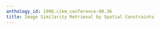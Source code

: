 ```yaml
---
anthology_id: 1998.cikm_conference-98.36
title: Image Similarity Retrieval by Spatial Constraints
---
```

